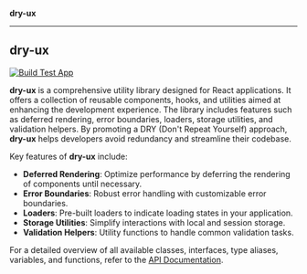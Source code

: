 **dry-ux**

***

## dry-ux

[![Build Test App](https://github.com/navedr/dry-ux/actions/workflows/test.webpack.yml/badge.svg)](https://github.com/navedr/dry-ux/actions/workflows/test.webpack.yml)

**dry-ux** is a comprehensive utility library designed for React applications. It offers a collection of reusable components, hooks, and utilities aimed at enhancing the development experience. The library includes features such as deferred rendering, error boundaries, loaders, storage utilities, and validation helpers. By promoting a DRY (Don't Repeat Yourself) approach, **dry-ux** helps developers avoid redundancy and streamline their codebase.

Key features of **dry-ux** include:
- **Deferred Rendering**: Optimize performance by deferring the rendering of components until necessary.
- **Error Boundaries**: Robust error handling with customizable error boundaries.
- **Loaders**: Pre-built loaders to indicate loading states in your application.
- **Storage Utilities**: Simplify interactions with local and session storage.
- **Validation Helpers**: Utility functions to handle common validation tasks.

For a detailed overview of all available classes, interfaces, type aliases, variables, and functions, refer to the [API Documentation](_media/globals.md).
